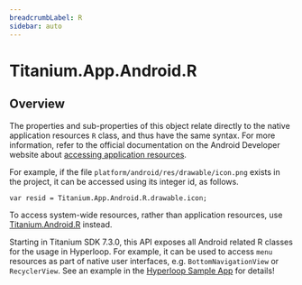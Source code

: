 ```yaml
---
breadcrumbLabel: R
sidebar: auto
---
```


# Titanium.App.Android.R

<ProxySummary/>

## Overview

The properties and sub-properties of this object relate directly to the native application 
resources `R` class, and thus have the same syntax. For more information, refer to the 
official documentation on the Android Developer website about 
[accessing application resources](https://developer.android.com/guide/topics/resources/accessing-resources.html).  

For example, if the file 
`platform/android/res/drawable/icon.png` exists in the project, it can be accessed using its 
integer id, as follows.

    var resid = Titanium.App.Android.R.drawable.icon;

To access system-wide resources, rather than application resources, use [Titanium.Android.R](Titanium.Android.R) 
instead.

Starting in Titanium SDK 7.3.0, this API exposes all Android related R classes
for the usage in Hyperloop. For example, it can be used to access `menu` resources
as part of native user interfaces, e.g. `BottomNavigationView` or `RecyclerView`.
See an example in the [Hyperloop Sample App](https://github.com/appcelerator/hyperloop-examples) for details!

<ApiDocs/>
